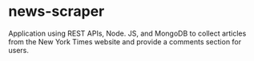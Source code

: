# news-scraper
Application using REST APIs, Node. JS, and MongoDB to collect articles from the New York Times website and provide a comments section for users.
